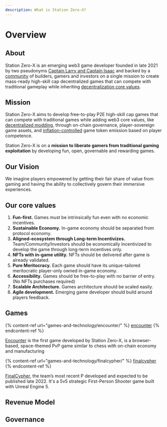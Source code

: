 ```yaml
---
description: What is Station Zero-X?
---
```


# Overview

## About

Station Zero-X is an emerging web3 game developer founded in late 2021 by two pseudonyms [Captain Larry and Captain Isaac](station-zero-x/team.md) and backed by a [community](station-zero-x/community.md) of builders, gamers and investors on a single mission to create mass-ready high-skill cap decentralized games that can compete with traditional gameplay while inheriting [decentralization core values](broken-reference).&#x20;

## Mission

Station Zero-X aims to develop free-to-play P2E high-skill cap games that can compete with traditional games while adding web3 core values, like [decentralized modding](governance/decentralized-modding.md), through on-chain governance, player-sovereign game assets, and [inflation-controlled](broken-reference) game token emission based on player competence.

Station Zero-X is on a **mission to liberate gamers from traditional gaming exploitation** by developing fun, open, governable and rewarding games.

## Our Vision

We imagine players empowered by getting their fair share of value from gaming and having the ability to collectively govern their immersive experiences.

## Our core values

1. **Fun-first.** Games must be intrinsically fun even with no economic incentives.
2. **Sustainable Economy.** In-game economy should be separated from protocol economy.
3. **Aligned-ecosystem through Long-term Incentivizes.** Team/Community/Investors should be economically incentivized to develop the game through long-term incentives only.
4. **NFTs with in-game utility.** NFTs should be delivered after game is already validated.
5. **Pure Meritocracy.**  Each game should have its unique-tailored meritocratic player-only owned in-game economy.
6. **Accessibility.** Games should be free-to-play with no barrier of entry. (No NFTs purchases required)
7. **Scalable Architecture.** Games architecture should be scaled easily.
8. **Agile development.** Emerging game developer should build around players feedback.

## Games

{% content-ref url="games-and-technology/encounter/" %}
[encounter](games-and-technology/encounter/)
{% endcontent-ref %}

[Encounter](games-and-technology/encounter/) is the first game developed by Station Zero-X, is a browser-based, space-themed PvP game similar to chess with on-chain economy and manufacturing





{% content-ref url="games-and-technology/finalcypher/" %}
[finalcypher](games-and-technology/finalcypher/)
{% endcontent-ref %}

[FinalCypher](games-and-technology/finalcypher/), the team’s most recent P developed and expected to be published late 2022. It's a 5v5 strategic First-Person Shooter game built with Unreal Engine 5.



## Revenue Model





## Governance


